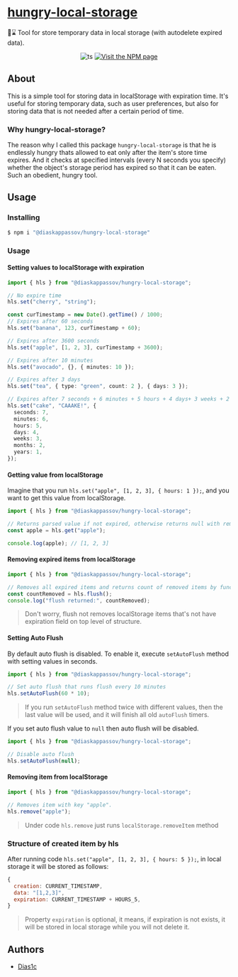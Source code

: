 # [hungry-local-storage](https://github.com/Dias1c/hungry-local-storage)

💾⌛ Tool for store temporary data in local storage (with autodelete expired data).

<p align="center">
  <img alt="ts" src="https://badgen.net/badge/-/TypeScript?icon=typescript&label&labelColor=blue&color=555555">
  <a href="https://www.npmjs.com/package/@diaskappassov/hungry-local-storage">
    <img alt="Visit the NPM page" src="https://img.shields.io/npm/v/@diaskappassov/hungry-local-storage"/>
  </a>
</p>

## About

This is a simple tool for storing data in localStorage with expiration time. It's useful for storing temporary data, such as user preferences, but also for storing data that is not needed after a certain period of time.

### Why hungry-local-storage?

The reason why I called this package `hungry-local-storage` is that he is endlessly hungry thats allowed to eat only after the item's store time expires. And it checks at specified intervals (every N seconds you specify) whether the object's storage period has expired so that it can be eaten. Such an obedient, hungry tool.

## Usage

### Installing

```sh
$ npm i "@diaskappassov/hungry-local-storage"
```

### Usage

#### Setting values to localStorage with expiration

```ts
import { hls } from "@diaskappassov/hungry-local-storage";

// No expire time
hls.set("cherry", "string");

const curTimestamp = new Date().getTime() / 1000;
// Expires after 60 seconds
hls.set("banana", 123, curTimestamp + 60);

// Expires after 3600 seconds
hls.set("apple", [1, 2, 3], curTimestamp + 3600);

// Expires after 10 minutes
hls.set("avocado", {}, { minutes: 10 });

// Expires after 3 days
hls.set("tea", { type: "green", count: 2 }, { days: 3 });

// Expires after 7 seconds + 6 minutes + 5 hours + 4 days+ 3 weeks + 2 months + 1 year
hls.set("cake", "CAAAKE!", {
  seconds: 7,
  minutes: 6,
  hours: 5,
  days: 4,
  weeks: 3,
  months: 2,
  years: 1,
});
```

#### Getting value from localStorage

Imagine that you run `hls.set("apple", [1, 2, 3], { hours: 1 });`, and you want to get this value from localStorage.

```ts
import { hls } from "@diaskappassov/hungry-local-storage";

// Returns parsed value if not expired, otherwise returns null with removing expired item from localStorage
const apple = hls.get("apple");

console.log(apple); // [1, 2, 3]
```

#### Removing expired items from localStorage

```ts
import { hls } from "@diaskappassov/hungry-local-storage";

// Removes all expired items and returns count of removed items by function flush
const countRemoved = hls.flush();
console.log("flush returned:", countRemoved);
```

> Don't worry, flush not removes localStorage items that's not have expiration field on top level of structure.

#### Setting Auto Flush

By default auto flush is disabled. To enable it, execute `setAutoFlush` method with setting values in seconds.

```ts
import { hls } from "@diaskappassov/hungry-local-storage";

// Set auto flush that runs flush every 10 minutes
hls.setAutoFlush(60 * 10);
```

> If you run `setAutoFlush` method twice with different values, then the last value will be used, and it will finish all old `autoFlush` timers.

If you set auto flush value to `null` then auto flush will be disabled.

```ts
import { hls } from "@diaskappassov/hungry-local-storage";

// Disable auto flush
hls.setAutoFlush(null);
```

#### Removing item from localStorage

```ts
import { hls } from "@diaskappassov/hungry-local-storage";

// Removes item with key "apple".
hls.remove("apple");
```

> Under code `hls.remove` just runs `localStorage.removeItem` method

### Structure of created item by hls

After running code `hls.set("apple", [1, 2, 3], { hours: 5 });`, in local storage it will be stored as follows:

```js
{
  creation: CURRENT_TIMESTAMP,
  data: "[1,2,3]",
  expiration: CURRENT_TIMESTAMP + HOURS_5,
}
```

> Property `expiration` is optional, it means, if expiration is not exists, it will be stored in local storage while you will not delete it.

## Authors

- [Dias1c](https://github.com/Dias1c)
